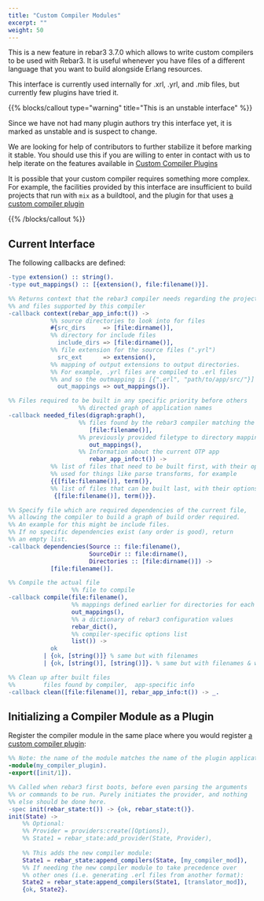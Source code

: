 ```yaml
---
title: "Custom Compiler Modules"
excerpt: ""
weight: 50
---
```


This is a new feature in rebar3 3.7.0 which allows to write custom compilers to be used with Rebar3. It is useful whenever you have files of a different language that you want to build alongside Erlang resources.

This interface is currently used internally for .xrl, .yrl, and .mib files, but currently few plugins have tried it.

{{% blocks/callout type="warning" title="This is an unstable interface" %}}

Since we have not had many plugin authors try this interface yet, it is marked as unstable and is suspect to change.

We are looking for help of contributors to further stabilize it before marking it stable. You should use this if you are willing to enter in contact with us to help iterate on the features available in [Custom Compiler Plugins](/docs/custom-compiler-plugins) 

It is possible that your custom compiler requires something more complex. For example, the facilities provided by this interface are insufficient to build projects that run with `mix` as a buildtool, and the plugin for that uses [a custom compiler plugin](/docs/custom-compiler-plugins) 

{{% /blocks/callout %}}

## Current Interface

The following callbacks are defined:

```erlang
-type extension() :: string().
-type out_mappings() :: [{extension(), file:filename()}].

%% Returns context that the rebar3 compiler needs regarding the project
%% and files supported by this compiler
-callback context(rebar_app_info:t()) ->
            %% source directories to look into for files
            #{src_dirs     => [file:dirname()],
            %% directory for include files
              include_dirs => [file:dirname()],
            %% file extension for the source files (".yrl")
              src_ext      => extension(),
            %% mapping of output extensions to output directories.
            %% For example, .yrl files are compiled to .erl files
            %% and so the outmapping is [{".erl", "path/to/app/src/"}]
              out_mappings => out_mappings()}.

%% Files required to be built in any specific priority before others
                    %% directed graph of application names
-callback needed_files(digraph:graph(),
                    %% files found by the rebar3 compiler matching the context
                       [file:filename()],
                    %% previously provided filetype to directory mappings
                       out_mappings(),
                    %% Information about the current OTP app
                       rebar_app_info:t()) ->
            %% list of files that need to be built first, with their options.
            %% used for things like parse transforms, for example
            {{[file:filename()], term()},
            %% list of files that can be built last, with their options
             {[file:filename()], term()}}.

%% Specify file which are required dependencies of the current file,
%% allowing the compiler to build a graph of build order required.
%% An example for this might be include files.
%% If no specific dependencies exist (any order is good), return
%% an empty list.
-callback dependencies(Source :: file:filename(),
                       SourceDir :: file:dirname(), 
                       Directories :: [file:dirname()]) ->
            [file:filename()].

%% Compile the actual file
                  %% file to compile
-callback compile(file:filename(),
                  %% mappings defined earlier for directories for each file type
                  out_mappings(),
                  %% a dictionary of rebar3 configuration values
                  rebar_dict(),
                  %% compiler-specific options list
                  list()) ->
            ok
          | {ok, [string()]} % same but with filenames
          | {ok, [string()], [string()]}. % same but with filenames & warnings

%% Clean up after built files
%%        files found by compiler,  app-specific info
-callback clean([file:filename()], rebar_app_info:t()) -> _.
```

## Initializing a Compiler Module as a Plugin

Register the compiler module in the same place where you would register [a custom compiler plugin](/docs/custom-compiler-plugins):

```erlang
%% Note: the name of the module matches the name of the plugin application
-module(my_compiler_plugin).
-export([init/1]).

%% Called when rebar3 first boots, before even parsing the arguments
%% or commands to be run. Purely initiates the provider, and nothing
%% else should be done here.
-spec init(rebar_state:t()) -> {ok, rebar_state:t()}.
init(State) ->
    %% Optional:
    %% Provider = providers:create([Options]),
    %% State1 = rebar_state:add_provider(State, Provider),
  
    %% This adds the new compiler module:
    State1 = rebar_state:append_compilers(State, [my_compiler_mod]),
    %% If needing the new compiler module to take precedence over
    %% other ones (i.e. generating .erl files from another format):
    State2 = rebar_state:append_compilers(State1, [translator_mod]),
    {ok, State2}.
```

